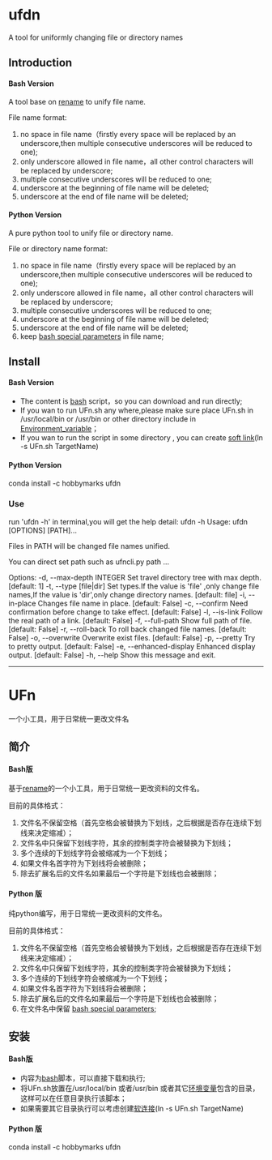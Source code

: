 # ufdn
A tool for uniformly changing file or directory names

## Introduction
#### Bash Version
A tool base on [rename](http://plasmasturm.org/code/rename/) to unify file name.

File name format:
1. no space in file name（firstly every space will be replaced by an underscore,then multiple consecutive underscores will be reduced to one);
2. only underscore allowed in file name，all other control characters will be replaced by underscore;
3. multiple consecutive underscores will be reduced to one;
4. underscore at the beginning of file name will be deleted;
5. underscore at the end of file name will be deleted;

#### Python Version
A pure python tool to unify file or directory name.

File or directory name format:
1. no space in file name（firstly every space will be replaced by an underscore,then multiple consecutive underscores will be reduced to one);
2. only underscore allowed in file name，all other control characters will be replaced by underscore;
3. multiple consecutive underscores will be reduced to one;
4. underscore at the beginning of file name will be deleted;
5. underscore at the end of file name will be deleted;
6. keep [bash special parameters](https://www.gnu.org/software/bash/manual/html_node/Special-Parameters.html) in file name;

## Install
#### Bash Version
* The content is [bash](https://www.gnu.org/software/bash/) script，so you can download and run directly;
* If you wan to run UFn.sh any where,please make sure place UFn.sh in /usr/local/bin or /usr/bin or other directory include in [Environment_variable](https://en.wikipedia.org/wiki/Environment_variable)；
* If you wan to run the script in some directory , you can create [soft link](https://en.wikipedia.org/wiki/Ln_(Unix))(ln -s UFn.sh TargetName)

#### Python Version
conda install -c hobbymarks ufdn


### Use
run 'ufdn -h' in terminal,you will get the help detail:
ufdn -h
Usage: ufdn [OPTIONS] [PATH]...

  Files in PATH will be changed file names unified.

  You can direct set path such as ufncli.py path ...

Options:
  -d, --max-depth INTEGER  Set travel directory tree with max depth.
                           [default: 1]
  -t, --type [file|dir]    Set types.If the value is 'file' ,only change
                           file names,If the value is 'dir',only change
                           directory names.  [default: file]
  -i, --in-place           Changes file name in place.  [default: False]
  -c, --confirm            Need confirmation before change to take effect.
                           [default: False]
  -l, --is-link            Follow the real path of a link.  [default:
                           False]
  -f, --full-path          Show full path of file.  [default: False]
  -r, --roll-back          To roll back changed file names.  [default:
                           False]
  -o, --overwrite          Overwrite exist files.  [default: False]
  -p, --pretty             Try to pretty output.  [default: False]
  -e, --enhanced-display   Enhanced display output.  [default: False]
  -h, --help               Show this message and exit.

---

# UFn
一个小工具，用于日常统一更改文件名

## 简介
#### Bash版
基于[rename](http://plasmasturm.org/code/rename/)的一个小工具，用于日常统一更改资料的文件名。

目前的具体格式：
1. 文件名不保留空格（首先空格会被替换为下划线，之后根据是否存在连续下划线来决定缩减）；
2. 文件名中只保留下划线字符，其余的控制类字符会被替换为下划线；
3. 多个连续的下划线字符会被缩减为一个下划线；
4. 如果文件名首字符为下划线将会被删除；
5. 除去扩展名后的文件名如果最后一个字符是下划线也会被删除；

#### Python 版
纯python编写，用于日常统一更改资料的文件名。

目前的具体格式：
1. 文件名不保留空格（首先空格会被替换为下划线，之后根据是否存在连续下划线来决定缩减）；
2. 文件名中只保留下划线字符，其余的控制类字符会被替换为下划线；
3. 多个连续的下划线字符会被缩减为一个下划线；
4. 如果文件名首字符为下划线将会被删除；
5. 除去扩展名后的文件名如果最后一个字符是下划线也会被删除；
6. 在文件名中保留 [bash special parameters](https://www.gnu.org/software/bash/manual/html_node/Special-Parameters.html);

## 安装
#### Bash版
* 内容为[bash](https://www.gnu.org/software/bash/)脚本，可以直接下载和执行;
* 将UFn.sh放置在/usr/local/bin 或者/usr/bin 或者其它[环境变量](https://en.wikipedia.org/wiki/Environment_variable)包含的目录，这样可以在任意目录执行该脚本；
* 如果需要其它目录执行可以考虑创建[软连接](https://en.wikipedia.org/wiki/Ln_(Unix))(ln -s UFn.sh TargetName)

#### Python 版
conda install -c hobbymarks ufdn
